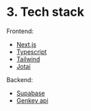 # 3. Tech stack

Frontend:
- [Next.js](https://nextjs.org/learn/basics/create-nextjs-app/setup)
- [Typescript](https://nextjs.org/learn/excel/typescript/create-tsconfig)
- [Tailwind](https://tailwindcss.com/docs/installation/framework-guides)
- [Jotai](https://jotai.org)

Backend:
- [Supabase](https://app.supabase.com/)
- [Genkey api](https://github.com/roman-koshchei/genkey-api)